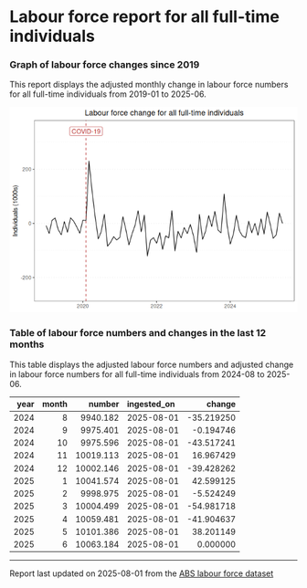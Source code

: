 Labour force report for all full-time individuals
================

### Graph of labour force changes since 2019

This report displays the adjusted monthly change in labour force numbers
for all full-time individuals from 2019-01 to 2025-06.

![](all_full-time_report_files/figure-gfm/unnamed-chunk-2-1.png)<!-- -->

### Table of labour force numbers and changes in the last 12 months

This table displays the adjusted labour force numbers and adjusted
change in labour force numbers for all full-time individuals from
2024-08 to 2025-06.

| year | month |    number | ingested_on |     change |
|-----:|------:|----------:|:------------|-----------:|
| 2024 |     8 |  9940.182 | 2025-08-01  | -35.219250 |
| 2024 |     9 |  9975.401 | 2025-08-01  |  -0.194746 |
| 2024 |    10 |  9975.596 | 2025-08-01  | -43.517241 |
| 2024 |    11 | 10019.113 | 2025-08-01  |  16.967429 |
| 2024 |    12 | 10002.146 | 2025-08-01  | -39.428262 |
| 2025 |     1 | 10041.574 | 2025-08-01  |  42.599125 |
| 2025 |     2 |  9998.975 | 2025-08-01  |  -5.524249 |
| 2025 |     3 | 10004.499 | 2025-08-01  | -54.981718 |
| 2025 |     4 | 10059.481 | 2025-08-01  | -41.904637 |
| 2025 |     5 | 10101.386 | 2025-08-01  |  38.201149 |
| 2025 |     6 | 10063.184 | 2025-08-01  |   0.000000 |

------------------------------------------------------------------------

Report last updated on 2025-08-01 from the [ABS labour force
dataset](https://www.abs.gov.au/statistics/labour/employment-and-unemployment/labour-force-australia/latest-release)
